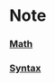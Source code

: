 # Note

### [Math](https://shiinahiiragi.github.io/note/)

### [Syntax](https://github.com/ShiinaHiiragi/note/blob/master/syntax/Syntax.md)

